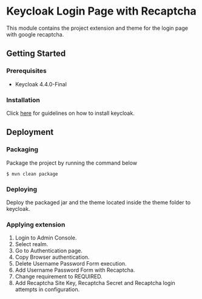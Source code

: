 # Keycloak Login Page with Recaptcha

This module contains the project extension and theme for the login page with google recaptcha.

## Getting Started

### Prerequisites
* Keycloak 4.4.0-Final

### Installation
Click [here](https://www.keycloak.org/docs/latest/getting_started/index.html) for guidelines on how to install keycloak.

## Deployment
### Packaging
Package the project by running the command below

```
$ mvn clean package
```

### Deploying

Deploy the packaged jar and the theme located inside the theme folder to keycloak.

### Applying extension

1. Login to Admin Console.
2. Select realm.
3. Go to Authentication page.
4. Copy Browser authentication.
5. Delete Username Password Form execution.
6. Add Username Password Form with Recaptcha.
7. Change requirement to REQUIRED.
8. Add Recaptcha Site Key, Recaptcha Secret and Recaptcha login attempts in configuration.